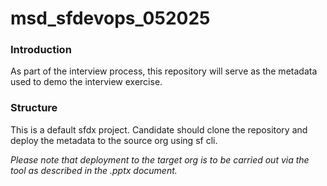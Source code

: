 # msd_sfdevops_052025

### Introduction
As part of the interview process, this repository will serve as the metadata used to demo the interview exercise.

### Structure
This is a default sfdx project. Candidate should clone the repository and deploy the metadata to the source org using sf cli.

*Please note that deployment to the target org is to be carried out via the tool as described in the .pptx document.*